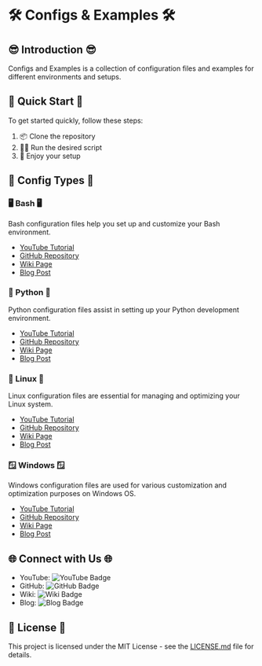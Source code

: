 
# 🛠 Configs & Examples 🛠

## 😎 Introduction 😎

Configs and Examples is a collection of configuration files and examples for different environments and setups.

## 🚀 Quick Start 🚀

To get started quickly, follow these steps:

1. 📦 Clone the repository
2. 🏃‍♂️ Run the desired script
3. 🎉 Enjoy your setup

## 📜 Config Types 📜

### 🖥️ Bash 🖥️

Bash configuration files help you set up and customize your Bash environment.

- [YouTube Tutorial](https://youtube.com/bash)
- [GitHub Repository](https://github.com/bash)
- [Wiki Page](https://wiki.com/bash)
- [Blog Post](https://blog.com/bash)

### 🐍 Python 🐍

Python configuration files assist in setting up your Python development environment.

- [YouTube Tutorial](https://youtube.com/python)
- [GitHub Repository](https://github.com/python)
- [Wiki Page](https://wiki.com/python)
- [Blog Post](https://blog.com/python)

### 🐧 Linux 🐧

Linux configuration files are essential for managing and optimizing your Linux system.

- [YouTube Tutorial](https://youtube.com/linux)
- [GitHub Repository](https://github.com/linux)
- [Wiki Page](https://wiki.com/linux)
- [Blog Post](https://blog.com/linux)

### 🪟 Windows 🪟

Windows configuration files are used for various customization and optimization purposes on Windows OS.

- [YouTube Tutorial](https://youtube.com/windows)
- [GitHub Repository](https://github.com/windows)
- [Wiki Page](https://wiki.com/windows)
- [Blog Post](https://blog.com/windows)

## 🌐 Connect with Us 🌐

- YouTube: ![YouTube Badge](https://img.shields.io/badge/YouTube-FF0000?style=for-the-badge&logo=youtube&logoColor=white)
- GitHub: ![GitHub Badge](https://img.shields.io/badge/GitHub-100000?style=for-the-badge&logo=github&logoColor=white)
- Wiki: ![Wiki Badge](https://img.shields.io/badge/Wiki-555555?style=for-the-badge&logo=wikipedia&logoColor=white)
- Blog: ![Blog Badge](https://img.shields.io/badge/Blog-FF5722?style=for-the-badge&logo=blogger&logoColor=white)

## 📝 License 📝

This project is licensed under the MIT License - see the [LICENSE.md](LICENSE.md) file for details.
